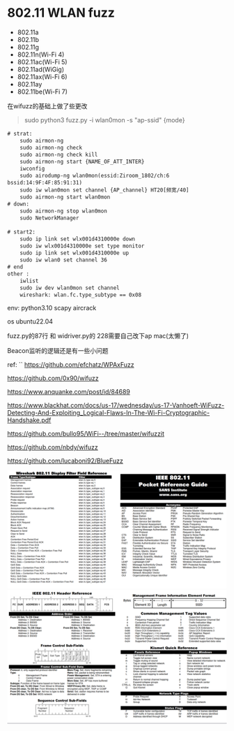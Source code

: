 # 802.11 WLAN fuzz
- 802.11a
- 802.11b
- 802.11g
- 802.11n(Wi-Fi 4)
- 802.11ac(Wi-Fi 5)
- 802.11ad(WiGig)
- 802.11ax(Wi-Fi 6)
- 802.11ay 
- 802.11be(Wi-Fi 7)

在wifuzz的基础上做了些更改
> sudo python3 fuzz.py -i wlan0mon -s "ap-ssid" {mode}
```text
# strat:
    sudo airmon-ng
    sudo airmon-ng check
    sudo airmon-ng check kill
    sudo airmon-ng start {NAME_OF_ATT_INTER}
    iwconfig
    sudo airodump-ng wlan0mon(essid:Ziroom_1802/ch:6 bssid:14:9F:4F:85:91:31)
    sudo iw wlan0mon set channel {AP_channel} HT20[频宽/40]
    sudo airmon-ng start wlan0mon 
# down:
    sudo airmon-ng stop wlan0mon 
    sudo NetworkManager
    
# start2:
    sudo ip link set wlx001d4310000e down
    sudo iw wlx001d4310000e set type monitor
    sudo ip link set wlx001d4310000e up
    sudo iw wlan0 set channel 36
# end
other :
    iwlist
    sudo iw dev wlan0mon set channel 
    wireshark: wlan.fc.type_subtype == 0x08
```
env: python3.10 scapy aircrack

os ubuntu22.04

fuzz.py的87行 和 widriver.py的 228需要自己改下ap mac(太懒了)

Beacon监听的逻辑还是有一些小问题

ref:
``
https://github.com/efchatz/WPAxFuzz

https://github.com/0x90/wifuzz

https://www.anquanke.com/post/id/84689

https://www.blackhat.com/docs/us-17/wednesday/us-17-Vanhoeft-WiFuzz-Detecting-And-Exploiting_Logical-Flaws-In-The-Wi-Fi-Cryptographic-Handshake.pdf

https://github.com/bullo95/WiFi--/tree/master/wifuzzit

https://github.com/nbdy/wifuzz

https://github.com/lucaboni92/BlueFuzz

![img.png](img/img.png)
![img.png](img/img_1.png)